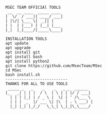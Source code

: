    MSEC TEAM OFFICIAl TOOLS 
     __  __ ____  _____ ____ 
    |  \/  / ___|| ____/ ___|
    | |\/| \___ \|  _|| |    
    | |  | |___) | |__| |___ 
    |_|  |_|____/|_____\____|

    INSTALLATION TOOLS
    apt update
    apt upgrade
    apt install git
    apt install bash
    apt install python2
    git clone https://github.com/MsecTeam/MSec
    cd MSec
    bash install.sh
    ---------------------------
    THANKS FOR ALL TO USE TOOLS
     _____ _   _    _    _   _ _  ______  
    |_   _| | | |  / \  | \ | | |/ / ___| 
      | | | |_| | / _ \ |  \| | ' /\___ \ 
      | | |  _  |/ ___ \| |\  | . \ ___) |
      |_| |_| |_/_/   \_\_| \_|_|\_\____/ 

